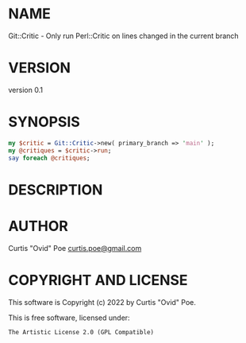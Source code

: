 # NAME

Git::Critic - Only run Perl::Critic on lines changed in the current branch

# VERSION

version 0.1

# SYNOPSIS

```perl
my $critic = Git::Critic->new( primary_branch => 'main' );
my @critiques = $critic->run;
say foreach @critiques;
```

# DESCRIPTION

# AUTHOR

Curtis "Ovid" Poe <curtis.poe@gmail.com>

# COPYRIGHT AND LICENSE

This software is Copyright (c) 2022 by Curtis "Ovid" Poe.

This is free software, licensed under:

```
The Artistic License 2.0 (GPL Compatible)
```
